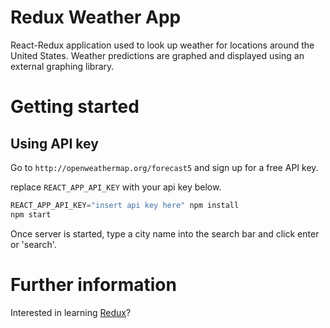 # Redux Weather App

React-Redux application used to look up weather for locations around the United States. Weather predictions are graphed and displayed using an external graphing library.

# Getting started

## Using API key

Go to `http://openweathermap.org/forecast5` and sign up for a free API key.

replace `REACT_APP_API_KEY` with your api key below.

```javascript
REACT_APP_API_KEY="insert api key here" npm install
npm start
```
Once server is started, type a city name into the search bar and click enter or 'search'.

# Further information

Interested in learning [Redux](https://www.udemy.com/react-redux/)?
